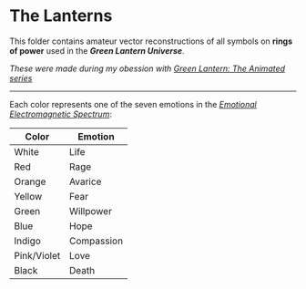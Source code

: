 # The Lanterns

This folder contains amateur vector reconstructions of all symbols on **rings of power** used in the **_Green Lantern Universe_**.

_These were made during my obession with [Green Lantern: The Animated series](https://en.wikipedia.org/wiki/Green_Lantern:_The_Animated_Series)_

---

Each color represents one of the seven emotions in the [_Emotional Electromagnetic Spectrum_](http://greenlantern.wikia.com/wiki/Emotional_Spectrum):

|Color|Emotion|
|-----|-------|
|White|Life|
|Red|Rage|
|Orange|Avarice|
|Yellow|Fear|
|Green|Willpower|
|Blue|Hope|
|Indigo|Compassion|
|Pink/Violet|Love|
|Black|Death|
